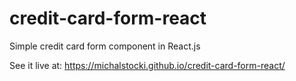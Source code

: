 # credit-card-form-react

Simple credit card form component in React.js

See it live at: https://michalstocki.github.io/credit-card-form-react/
